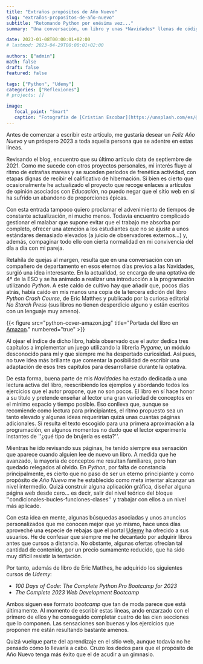 ```yaml
---
title: "Extraños propósitos de Año Nuevo"
slug: "extraños-propositos-de-año-nuevo"
subtitle: "Retomando Python por enésima vez..."
summary: "Una conversación, un libro y unas *Navidades* llenas de código."

date: 2023-01-08T00:00:01+02:00
# lastmod: 2023-04-29T00:00:01+02:00

authors: ["admin"]
math: false
draft: false
featured: false

tags: ["Python", "Udemy"]
categories: ["Reflexiones"]
# projects: []

image:
   focal_point: "Smart"
   caption: "Fotografía de [Cristian Escobar](https://unsplash.com/es/@cristian1), disponible en [Unsplash](https://unsplash.com/es/fotos/abkEAOjnY0s)."
---
```


Antes de comenzar a escribir este artículo, me gustaría desear un *Feliz Año Nuevo* y un próspero 2023 a toda aquella persona que se adentre en estas líneas.

Revisando el blog, encuentro que su último artículo data de septiembre de 2021. Como me sucede con otros proyectos personales, mi interés fluye al ritmo de extrañas mareas y se suceden períodos de frenética actividad, con etapas dignas de recibir el calificativo de hibernación. Si bien es cierto que ocasionalmente he actualizado el proyecto que recoge enlaces a artículos de opinión asociados con *Educación*, no puedo negar que el sitio web en sí ha sufrido un abandono de proporciones épicas.

Con esta entrada tampoco quiero proclamar el advenimiento de tiempos de constante actualización, ni mucho menos. Todavía encuentro complicado gestionar el malabar que supone evitar que el trabajo me absorba por completo, ofrecer una atención a los estudiantes que no se ajuste a unos estándares demasiado elevados (a juicio de observadores externos...) y, además, compaginar todo ello con cierta normalidad en mi convivencia del día a día con mi pareja.

Retahíla de quejas al margen, resulta que en una conversación con un compañero de departamento en esos eternos días previos a las Navidades, surgió una idea interesante. En la actualidad, se encarga de una optativa de 4º de la ESO y se ha animado a realizar una introducción a la programación utilizando *Python*. A este caldo de cultivo hay que añadir que, pocos días atrás, había caído en mis manos una copia de la tercera edición del libro *Python Crash Course*, de Eric Matthes y publicado por la curiosa editorial *No Starch Press* (sus libros no tienen desperdicio alguno y están escritos con un lenguaje muy ameno).

{{< figure src="python-cover-amazon.jpg" title="Portada del libro en [Amazon](https://www.amazon.es/Python-Crash-Course-Eric-Matthes/dp/1718502702/)." numbered="true" >}}

Al ojear el índice de dicho libro, había observado que el autor dedica tres capítulos a implementar un juego utilizando la librería *Pygame*, un módulo desconocido para mí y que siempre me ha despertado curiosidad. Así pues, no tuve idea más brillante que comentar la posibilidad de escribir una adaptación de esos tres capítulos para desarrollarse durante la optativa.

De esta forma, buena parte de mis *Navidades* ha estado dedicada a una lectura activa del libro, reescribiendo los ejemplos y abordando todos los ejercicios que el autor propone, que no son pocos. El libro en sí hace honor a su título y pretende enseñar al lector una gran variedad de conceptos en el mínimo espacio y tiempo posible. Eso conlleva que, aunque se recomiende como lectura para principiantes, el ritmo propuesto sea un tanto elevado y algunas ideas requerirían quizá unas cuantas páginas adicionales. Si resulta el texto escogido para una primera aproximación a la programación, en algunos momentos no dudo que el lector experimente instantes de ''¿qué tipo de brujería es esta?''.

Mientras he ido revisando sus páginas, he tenido siempre esa sensación que aparece cuando alguien lee de nuevo un libro. A medida que he avanzado, la mayoría de conceptos me resultan familiares, pero han quedado relegados al olvido. En *Python*, por falta de constancia principalmente, es cierto que no paso de ser un eterno principiante y como propósito de *Año Nuevo* me he establecido como meta intentar alcanzar un nivel intermedio. Quizá construir alguna aplicación gráfica, diseñar alguna página web desde cero... es decir, salir del nivel teórico del bloque ''condicionales-bucles-funciones-clases'' y trabajar con ellos a un nivel más aplicado.

Con esta idea en mente, algunas búsquedas asociadas y unos anuncios personalizados que me conocen mejor que yo mismo, hace unos días aproveché una especie de rebajas que el portal [Udemy](https://www.udemy.com/) ha ofrecido a sus usuarios. He de confesar que siempre me he decantado por adquirir libros antes que cursos a distancia. No obstante, algunas ofertas ofrecían tal cantidad de contenido, por un precio sumamente reducido, que ha sido muy difícil resistir la tentación.

Por tanto, además de libro de Eric Matthes, he adquirido los siguientes cursos de *Udemy*:
- *100 Days of Code: The Complete Python Pro Bootcamp for 2023*
- *The Complete 2023 Web Development Bootcamp*

Ambos siguen ese formato *bootcamp* que tan de moda parece que está últimamente. Al momento de escribir estas líneas, ando enzarzado con el primero de ellos y he conseguido completar cuatro de las cien secciones que lo componen. Las sensaciones son buenas y los ejercicios que proponen me están resultando bastante amenos.

Quizá vuelque parte del aprendizaje en el sitio web, aunque todavía no he pensado cómo lo llevaría a cabo. Cruzo los dedos para que el propósito de Año Nuevo tenga más éxito que el de acudir a un gimnasio.
